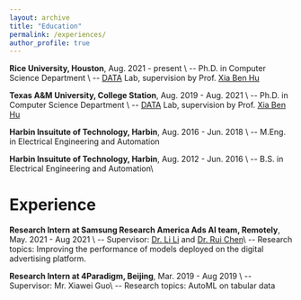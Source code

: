 ```yaml
---
layout: archive
title: "Education"
permalink: /experiences/
author_profile: true
---
```


**Rice University, Houston**, Aug. 2021 - present \\
-- Ph.D. in Computer Science Department \\
-- [DATA](https://cs.rice.edu/~xh37/index.html) Lab, supervision by Prof. [Xia Ben Hu](https://cs.rice.edu/~xh37/index.html)

**Texas A&M University, College Station**, Aug. 2019 - Aug. 2021 \\
-- Ph.D. in Computer Science Department \\
-- [DATA](http://people.tamu.edu/~guangzhou92/Data_Lab/) Lab, supervision by Prof. [Xia Ben Hu](https://people.engr.tamu.edu/xiahu/index.html)

**Harbin Insuitute of Technology, Harbin**, Aug. 2016 - Jun. 2018 \\
-- M.Eng. in Electrical Engineering and Automation

**Harbin Insuitute of Technology, Harbin**, Aug. 2012 - Jun. 2016 \\
-- B.S. in Electrical Engineering and Automation\\
<br />

Experience
=====
**Research Intern at Samsung Research America Ads AI team, Remotely**, May. 2021 - Aug 2021 \\
-- Supervisor: [Dr. Li Li](https://scholar.google.com/citations?user=FPcI7HkAAAAJ&hl=en) and [Dr. Rui Chen](https://scholar.google.com/citations?user=ngVttWUAAAAJ&hl=en)\\
-- Research topics: Improving the performance of models deployed on the digital advertising platform.

**Research Intern at 4Paradigm, Beijing**, Mar. 2019 - Aug 2019 \\
-- Supervisor: Mr. Xiawei Guo\\
-- Research topics: AutoML on tabular data
